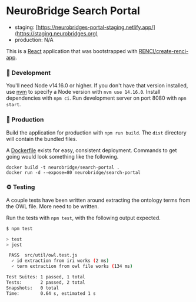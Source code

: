 # NeuroBridge Search Portal

- staging: [https://neurobridges-portal-staging.netlify.app/](https://staging.neurobridges.org)
- production: N/A

This is a [React](https://reactjs.org/) application that was bootstrapped with [RENCI/create-renci-app](https://github.com/RENCI/create-renci-app).

### 🚧 Development

You'll need Node v14.16.0 or higher. If you don't have that version installed, use [nvm](https://github.com/nvm-sh/nvm) to specify a Node version with `nvm use 14.16.0`. Install dependencies with `npm ci`. Run development server on port 8080 with `npm start`.

### 🎁 Production

Build the application for production with `npm run build`. The `dist` directory will contain the bundled files.

A [Dockerfile](Dockerfile) exists for easy, consistent deployment. Commands to get going would look something like the following.

```
docker build -t neurobridge/search-portal .
docker run -d --expose=80 neurobridge/search-portal
```

### ⚙ Testing

A couple tests have been written around extracting the ontology terms from the OWL file. More need to be written.

Run the tests with `npm test`, with the following output expected.

```bash
$ npm test

> test
> jest

 PASS  src/util/owl.test.js
  ✓ id extraction from iri works (2 ms)
  ✓ term extraction from owl file works (134 ms)

Test Suites: 1 passed, 1 total
Tests:       2 passed, 2 total
Snapshots:   0 total
Time:        0.64 s, estimated 1 s
``` 